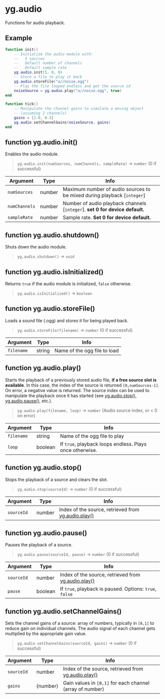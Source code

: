 # yg.audio

Functions for audio playback.

## Example

```lua
function init()
    -- Initialize the audio module with:
    --   5 sources
    --   Default number of channels
    --   Default sample rate
    yg.audio.init(5, 0, 0)
    -- Store a file to play it back
    yg.audio.storeFile("a//noise.ogg")
    -- Play the file looped endless and get the source id
    noiseSource = yg.audio.play("a//noise.ogg", true)
end

function tick()
    -- Manipulate the channel gains to simulate a moving object
    -- (assuming 2 channels)
    gains = {1.0, 0.3}
    yg.audio.setChannelGains(noiseSource, gains)
end
```

## function yg.audio.init()

Enables the audio module.

> `yg.audio.init(numSources, numChannels, sampleRate)` -> `number` (0 if successful)

| Argument      | Type   | Info                                                                         |
| ------------- | ------ | ---------------------------------------------------------------------------- |
| `numSources`  | number | Maximum number of audio sources to be mixed during playback [`integer`]      |
| `numChannels` | number | Number of audio playback channels [`integer`]. **set 0 for device default.** |
| `sampleRate`  | number | Sample rate. **Set 0 for device default.**                                   |

## function yg.audio.shutdown()

Shuts down the audio module.

> `yg.audio.shutdown()` -> `void`

## function yg.audio.isInitialized()

Returns `true` if the audio module is initialized, `false` otherwise.

> `yg.audio.isInitialized()` -> `boolean`

## function yg.audio.storeFile()

Loads a sound file (.ogg) and stores it for being played back.

> `yg.audio.storeFile(filename)` -> `number` (0 if successful)

| Argument   | Type   | Info                         |
| ---------- | ------ | ---------------------------- |
| `filename` | string | Name of the ogg file to load |

## function yg.audio.play()

Starts the playback of a previously stored audio file, **if a free source slot is available**. In this case, the index of the source is returned `[0,numSources-1]`. On error, a negative value is returned. The source index can be used to manipulate the playback once it has started (see [yg.audio.stop()](#function-ygaudiostop), [yg.audio.pause()](#function-ygaudiopause), etc.).

> `yg.audio.play(filename, loop)` -> `number` (Audio source index, or < 0 on error)

| Argument   | Type    | Info                                                     |
| ---------- | ------- | -------------------------------------------------------- |
| `filename` | string  | Name of the ogg file to play                             |
| `loop`     | boolean | If `true`, playback loops endless. Plays once otherwise. |

## function yg.audio.stop()

Stops the playback of a source and clears the slot.

> `yg.audio.stop(sourceId)` -> `number` (0 if successful)

| Argument   | Type   | Info                                                                         |
| ---------- | ------ | ---------------------------------------------------------------------------- |
| `sourceId` | number | Index of the source, retrieved from [yg.audio.play()](#function-ygaudioplay) |

## function yg.audio.pause()

Pauses the playback of a source.

> `yg.audio.pause(sourceId, pause)` -> `number` (0 if successful)

| Argument   | Type    | Info                                                                         |
| ---------- | ------- | ---------------------------------------------------------------------------- |
| `sourceId` | number  | Index of the source, retrieved from [yg.audio.play()](#function-ygaudioplay) |
| `pause`    | boolean | If `true`, playback is paused. Options: `true`, `false`                      |

## function yg.audio.setChannelGains()

Sets the channel gains of a source: array of numbers, typically in `[0,1]` to reduce gain on individual channels. The audio signal of each channel gets multiplied by the appropriate gain value.

> `yg.audio.setChannelGains(sourceId, gains)` -> `number` (0 if successful)

| Argument   | Type     | Info                                                                         |
| ---------- | -------- | ---------------------------------------------------------------------------- |
| `sourceId` | number   | Index of the source, retrieved from [yg.audio.play()](#function-ygaudioplay) |
| `gains`    | {number} | Gain values in `[0,1]` for each channel (array of number)                    |
